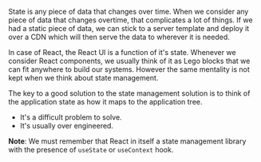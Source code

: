 
State is any piece of data that changes over time. When we consider any piece of data that changes overtime, that complicates a lot of things. If we had a static piece of data, we can stick to a server template and deploy it over a CDN which will then serve the data to wherever it is needed.

In case of React, the React UI is a function of it's state. Whenever we consider React components, we usually think of it as Lego blocks that we can fit anywhere to build our systems. However the same mentality is not kept when we think about state management.

The key to a good solution to the state management solution is to think of the application state as how it maps to the application tree.

- It's a difficult problem to solve.
- It's usually over engineered.

**Note**: We must remember that React in itself a state management library with the presence of `useState` or `useContext` hook.
